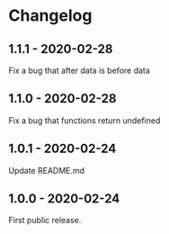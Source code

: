 # Changelog

## 1.1.1 - 2020-02-28

Fix a bug that after data is before data

## 1.1.0 - 2020-02-28

Fix a bug that functions return undefined

## 1.0.1 - 2020-02-24

Update README.md

## 1.0.0 - 2020-02-24

First public release.
